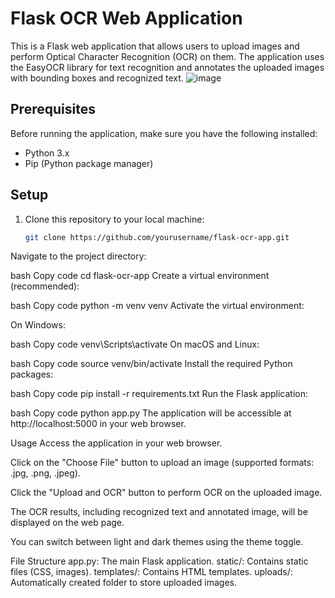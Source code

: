 # Flask OCR Web Application

This is a Flask web application that allows users to upload images and perform Optical Character Recognition (OCR) on them. The application uses the EasyOCR library for text recognition and annotates the uploaded images with bounding boxes and recognized text.
![image](https://github.com/himanshunanda22/OCR/assets/69206689/1378e216-a9e3-4c9d-9203-e59fc6f66168)

## Prerequisites

Before running the application, make sure you have the following installed:

- Python 3.x
- Pip (Python package manager)

## Setup

1. Clone this repository to your local machine:

   ```bash
   git clone https://github.com/yourusername/flask-ocr-app.git
Navigate to the project directory:

bash
Copy code
cd flask-ocr-app
Create a virtual environment (recommended):

bash
Copy code
python -m venv venv
Activate the virtual environment:

On Windows:

bash
Copy code
venv\Scripts\activate
On macOS and Linux:

bash
Copy code
source venv/bin/activate
Install the required Python packages:

bash
Copy code
pip install -r requirements.txt
Run the Flask application:

bash
Copy code
python app.py
The application will be accessible at http://localhost:5000 in your web browser.

Usage
Access the application in your web browser.

Click on the "Choose File" button to upload an image (supported formats: .jpg, .png, .jpeg).

Click the "Upload and OCR" button to perform OCR on the uploaded image.

The OCR results, including recognized text and annotated image, will be displayed on the web page.

You can switch between light and dark themes using the theme toggle.

File Structure
app.py: The main Flask application.
static/: Contains static files (CSS, images).
templates/: Contains HTML templates.
uploads/: Automatically created folder to store uploaded images.

